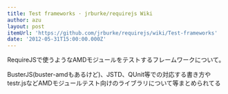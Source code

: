 ```yaml
---
title: Test frameworks · jrburke/requirejs Wiki
author: azu
layout: post
itemUrl: 'https://github.com/jrburke/requirejs/wiki/Test-frameworks'
date: '2012-05-31T15:00:00.000Z'
---
```

RequireJSで使うようなAMDモジュールをテストするフレームワークについて。

BusterJS(buster-amdもあるけど)、JSTD、QUnit等での対応する書き方やtestr.jsなどAMDモジュールテスト向けのライブラリについて等まとめられてる
